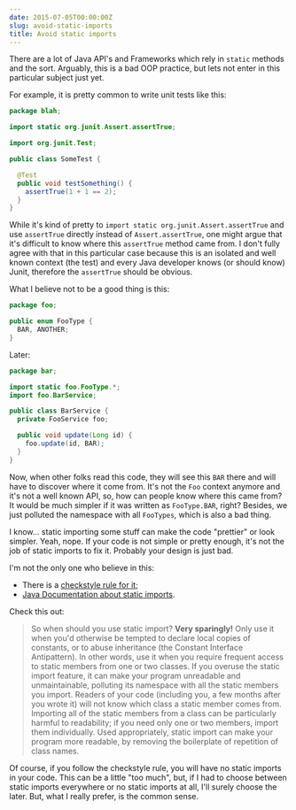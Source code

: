 ```yaml
---
date: 2015-07-05T00:00:00Z
slug: avoid-static-imports
title: Avoid static imports
---
```


There are a lot of Java API's and Frameworks which rely in `static` methods and
the sort. Arguably, this is a bad OOP practice, but lets not enter in this
particular subject just yet.

For example, it is pretty common to write unit tests like this:

```java
package blah;

import static org.junit.Assert.assertTrue;

import org.junit.Test;

public class SomeTest {

  @Test
  public void testSomething() {
    assertTrue(1 + 1 == 2);
  }
}
```

While it's kind of pretty to `import static org.junit.Assert.assertTrue`
and use `assertTrue` directly instead of `Assert.assertTrue`, one might argue
that it's difficult to know where this `assertTrue` method came from. I
don't fully agree with that in this particular case because this is an isolated
and well known context (the test) and every Java developer knows
(or should know) Junit, therefore the `assertTrue` should be obvious.

What I believe not to be a good thing is this:

```java
package foo;

public enum FooType {
  BAR, ANOTHER;
}
```

Later:

```java
package bar;

import static foo.FooType.*;
import foo.BarService;

public class BarService {
  private FooService foo;

  public void update(Long id) {
    foo.update(id, BAR);
  }
}
```

Now, when other folks read this code, they will see this `BAR` there and will
have to discover where it come from. It's not the `Foo` context anymore and
it's not a well known API, so, how can people know where this came from?
It would be much simpler if it was written as `FooType.BAR`, right?
Besides, we just polluted the namespace with all `FooTypes`, which is also
a bad thing.

I know... static importing some stuff can make the code "prettier" or
look simpler. Yeah, nope. If your code is not simple or pretty enough, it's
not the job of static imports to fix it. Probably your design is just bad.

I'm not the only one who believe in this:

- There is a [checkstyle rule for it][check-rule];
- [Java Documentation about static imports][java-static-import].

Check this out:

> So when should you use static import? **Very sparingly!** Only use it when
> you'd otherwise be tempted to declare local copies of constants, or to abuse
> inheritance (the Constant Interface Antipattern). In other words, use it
> when you require frequent access to static members from one or two classes.
> If you overuse the static import feature, it can make your program unreadable
> and unmaintainable, polluting its namespace with all the static members you
> import. Readers of your code (including you, a few months after you wrote
> it) will not know which class a static member comes from. Importing all
> of the static members from a class can be particularly harmful to
> readability; if you need only one or two members, import them
> individually. Used appropriately, static import can make your program more
> readable, by removing the boilerplate of repetition of class names.

Of course, if you follow the checkstyle rule, you will have no static imports
in your code. This can be a little "too much", but, if I had to choose
between static imports everywhere or no static imports at all, I'll surely
choose the later. But, what I really prefer, is the common sense.

[check-rule]: http://checkstyle.sourceforge.net/config_imports.html#AvoidStaticImport
[java-static-import]: http://docs.oracle.com/javase/1.5.0/docs/guide/language/static-import.html
